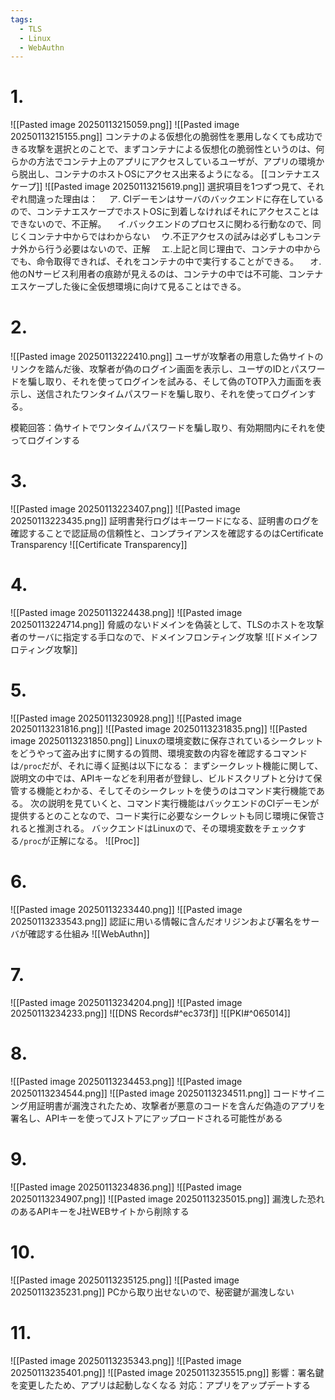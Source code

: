 ```yaml
---
tags:
  - TLS
  - Linux
  - WebAuthn
---
```


# 1.
![[Pasted image 20250113215059.png]]
![[Pasted image 20250113215155.png]]
コンテナのよる仮想化の脆弱性を悪用しなくても成功できる攻撃を選択とのことで、まずコンテナによる仮想化の脆弱性というのは、何らかの方法でコンテナ上のアプリにアクセスしているユーザが、アプリの環境から脱出し、コンテナのホストOSにアクセス出来るようになる。
[[コンテナエスケープ]]
![[Pasted image 20250113215619.png]]
選択項目を1つずつ見て、それぞれ間違った理由は：
　ア. CIデーモンはサーバのバックエンドに存在しているので、コンテナエスケープでホストOSに到着しなければそれにアクセスことはできないので、不正解。
　イ.バックエンドのプロセスに関わる行動なので、同じくコンテナ中からではわからない
　ウ.不正アクセスの試みは必ずしもコンテナ外から行う必要はないので、正解
　エ.上記と同じ理由で、コンテナの中からでも、命令取得できれば、それをコンテナの中で実行することができる。
　オ.他のNサービス利用者の痕跡が見えるのは、コンテナの中では不可能、コンテナエスケープした後に全仮想環境に向けて見ることはできる。

# 2.
![[Pasted image 20250113222410.png]]
ユーザが攻撃者の用意した偽サイトのリンクを踏んだ後、攻撃者が偽のログイン画面を表示し、ユーザのIDとパスワードを騙し取り、それを使ってログインを試みる、そして偽のTOTP入力画面を表示し、送信されたワンタイムパスワードを騙し取り、それを使ってログインする。

模範回答：偽サイトでワンタイムパスワードを騙し取り、有効期間内にそれを使ってログインする

# 3.
![[Pasted image 20250113223407.png]]
![[Pasted image 20250113223435.png]]
証明書発行ログはキーワードになる、証明書のログを確認することで認証局の信頼性と、コンプライアンスを確認するのはCertificate Transparency
![[Certificate Transparency]]

# 4.
![[Pasted image 20250113224438.png]]
![[Pasted image 20250113224714.png]]
脅威のないドメインを偽装として、TLSのホストを攻撃者のサーバに指定する手口なので、ドメインフロンティング攻撃
![[ドメインフロティング攻撃]]

# 5.
![[Pasted image 20250113230928.png]]
![[Pasted image 20250113231816.png]]
![[Pasted image 20250113231835.png]]
![[Pasted image 20250113231850.png]]
Linuxの環境変数に保存されているシークレットをどうやって盗み出すに関するの質問、環境変数の内容を確認するコマンドは`/proc`だが、それに導く証拠は以下になる：
まずシークレット機能に関して、説明文の中では、APIキーなどを利用者が登録し、ビルドスクリプトと分けて保管する機能とわかる、そしてそのシークレットを使うのはコマンド実行機能である。
次の説明を見ていくと、コマンド実行機能はバックエンドのCIデーモンが提供するとのことなので、コード実行に必要なシークレットも同じ環境に保管されると推測される。
バックエンドはLinuxので、その環境変数をチェックする`/proc`が正解になる。
![[Proc]]

# 6.
![[Pasted image 20250113233440.png]]
![[Pasted image 20250113233543.png]]
認証に用いる情報に含んだオリジンおよび署名をサーバが確認する仕組み
![[WebAuthn]] 

# 7.
![[Pasted image 20250113234204.png]]
![[Pasted image 20250113234233.png]]
![[DNS Records#^ec373f]]
![[PKI#^065014]]

# 8.
![[Pasted image 20250113234453.png]]
![[Pasted image 20250113234544.png]]
![[Pasted image 20250113234511.png]]
コードサイニング用証明書が漏洩されたため、攻撃者が悪意のコードを含んだ偽造のアプリを署名し、APIキーを使ってJストアにアップロードされる可能性がある

# 9.
![[Pasted image 20250113234836.png]]
![[Pasted image 20250113234907.png]]
![[Pasted image 20250113235015.png]]
漏洩した恐れのあるAPIキーをJ社WEBサイトから削除する

# 10.
![[Pasted image 20250113235125.png]]
![[Pasted image 20250113235231.png]]
PCから取り出せないので、秘密鍵が漏洩しない

# 11.
![[Pasted image 20250113235343.png]]
![[Pasted image 20250113235401.png]]
![[Pasted image 20250113235515.png]]
影響：署名鍵を変更したため、アプリは起動しなくなる
対応：アプリをアップデートする